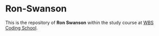 # Ron-Swanson
This is the repository of **Ron Swanson** within the study course at [WBS Coding School](https://www.wbscodingschool.com/).
